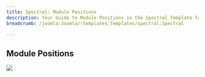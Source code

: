 ```yaml
---
title: Spectral: Module Positions
description: Your Guide to Module Positions in the Spectral Template for Joomla
breadcrumb: /joomla:Joomla/!templates:Templates/spectral:Spectral

---
```


Module Positions
-----
![][positions]

[positions]: assets/positions.jpg